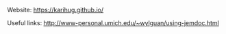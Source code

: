 Website: https://karihug.github.io/



Useful links: http://www-personal.umich.edu/~wylguan/using-jemdoc.html
